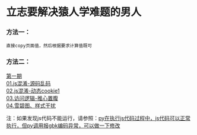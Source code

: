 # 立志要解决猿人学难题的男人

### 方法一：
    直接copy页面值，然后根据要求计算值既可
### 方法二：
[第一期](第一期)<br>
   [01.js混淆-源码乱码](第一期/01——js混淆-源码乱码/files/README.md)<br>
   [02.js混淆-动态cookie1](第一期/02——js混淆-动态cookie1/files/README.md)<br>
   [03.访问逻辑-推心置腹](第一期/03——访问逻辑-推心置腹/files/README.md)<br>
   [04.雪碧图、样式干扰](第一期/04——雪碧图、样式干扰/files/README.md)<br>








注：如果发现js代码不能运行，请参照：[py在执行js代码过程中，js代码可以正常执行，但py调用报gbk编码异常，可以做一下修改](https://blog.csdn.net/weixin_44262489/article/details/143501092?spm=1001.2014.3001.5502)